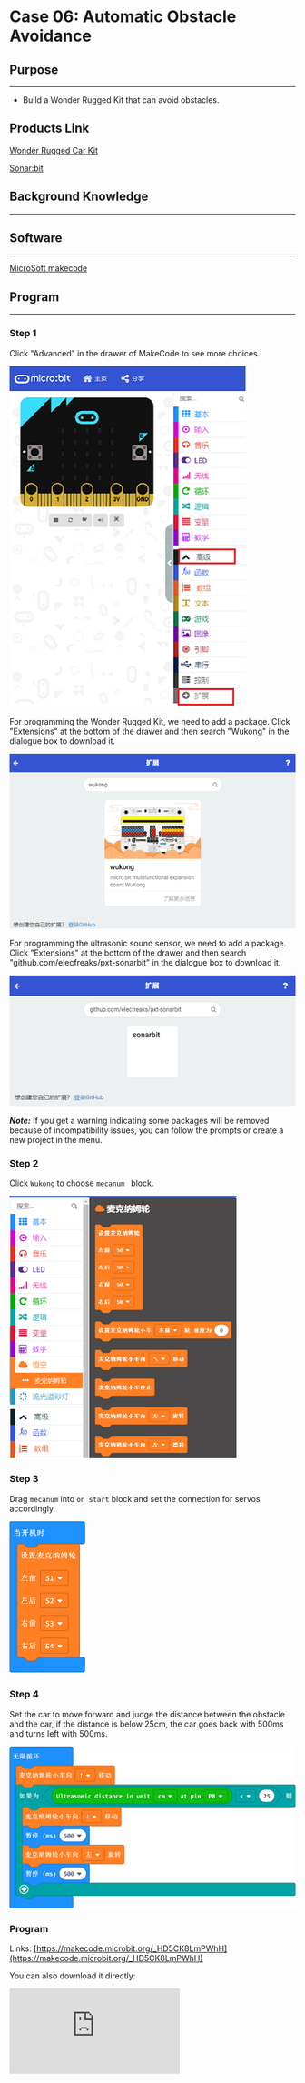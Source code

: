 # Case 06: Automatic Obstacle Avoidance

## Purpose
---

- Build a Wonder Rugged Kit that can avoid obstacles.

## Products Link

[Wonder Rugged Car Kit](https://shop.elecfreaks.com/products/elecfreaks-micro-bit-wonder-rugged-car-kit-without-micro-bit-board)

[Sonar:bit](https://shop.elecfreaks.com/products/elecfreaks-octopus-sonar-bit?_pos=1&_sid=ce376e690&_ss=r)

## Background Knowledge

------

## Software

------

[MicroSoft makecode](https://makecode.microbit.org/#)

## Program

------

### Step 1

Click "Advanced" in the drawer of MakeCode to see more choices.

![](./images/Mecanum_wheel_car_kit_case_01_01.png)

For programming the Wonder Rugged Kit, we need to add a package. Click "Extensions" at the bottom of the drawer and then search "Wukong" in the dialogue box to download it.

![](./images/Mecanum_wheel_car_kit_case_01_02.png)

For programming the ultrasonic sound sensor, we need to add a package. Click "Extensions" at the bottom of the drawer and then search "github.com/elecfreaks/pxt-sonarbit" in the dialogue box to download it.

![](./images/Mecanum_wheel_car_kit_case_03_04.png)



***Note:*** If you get a warning indicating some packages will be removed because of incompatibility issues, you can follow the prompts or create a new project in the menu.

### Step 2

Click `Wukong` to choose `mecanum ` block.



![](./images/Mecanum_wheel_car_kit_case_01_03.png)


### Step 3

Drag `mecanum` into `on start`  block and set the connection for servos accordingly.



![](./images/Mecanum_wheel_car_kit_case_06_05.png)


### Step 4

Set the car to move forward and judge the distance between the obstacle and the car, if the distance is below 25cm, the car goes back with 500ms and turns left with 500ms.

![](./images/Mecanum_wheel_car_kit_case_06_06.png)


### Program

Links: [https://makecode.microbit.org/_HD5CK8LmPWhH](https://makecode.microbit.org/_HD5CK8LmPWhH)

You can also download it directly:

<div
    style={{
        position: 'relative',
        paddingBottom: '60%',
        overflow: 'hidden',
    }}
>
    <iframe
        src="https://makecode.microbit.org/_HD5CK8LmPWhH"
        frameborder="0"
        sandbox="allow-popups allow-forms allow-scripts allow-same-origin"
        style={{
            position: 'absolute',
            width: '100%',
            height: '100%',
        }}
    />
</div>

### Result

The car moves forward after starting, if detecting any obstacles, it goes back and turns left to avoid the obstacle and then keeps going.

## Exploration

------

## FAQ

------

## Relevant Files

---
